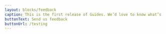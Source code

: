 ```yaml
---
layout: blocks/feedback
caption: This is the first release of Guides. We’d love to know what’s missing or could be done better
buttonText: Send us feedback
buttonUrl: /testing
---
```

